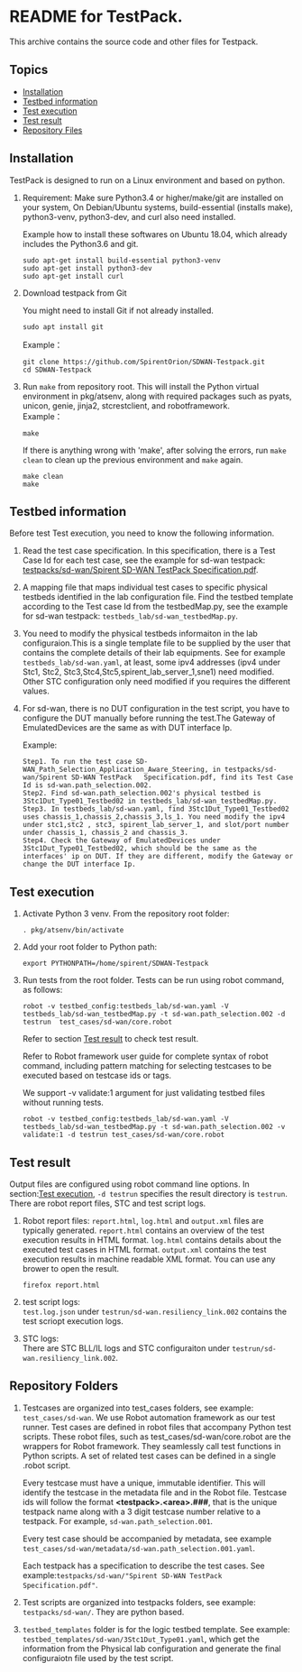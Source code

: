README for TestPack.
=====================

This archive contains the source code and other files for Testpack.

## Topics
- [Installation](https://github.com/SpirentOrion/SDWAN-Testpack#Installation)
- [Testbed information](https://github.com/SpirentOrion/SDWAN-Testpack#Testbed-information)
- [Test execution](https://github.com/SpirentOrion/SDWAN-Testpack#Test-execution)
- [Test result](https://github.com/SpirentOrion/SDWAN-Testpack#Test-result)
- [Repository Files](https://github.com/SpirentOrion/SDWAN-Testpack#Repository-Folders)

## Installation
TestPack is designed to run on a Linux environment and based on python.
1. Requirement: Make sure Python3.4 or higher/make/git are installed on your system, On Debian/Ubuntu systems, build-essential (installs make), python3-venv, python3-dev, and curl also need installed.  

    Example how to install these softwares on Ubuntu 18.04, which already includes the Python3.6 and git.
    ```
    sudo apt-get install build-essential python3-venv
    sudo apt-get install python3-dev
    sudo apt-get install curl
    ```
2. Download testpack from Git

    You might need to install Git if not already installed.
    ```
    sudo apt install git
    ```
    Example：
    ```
    git clone https://github.com/SpirentOrion/SDWAN-Testpack.git
    cd SDWAN-Testpack
    ```
3. Run `make` from repository root. This will install the Python virtual environment in pkg/atsenv, along with required packages such as pyats, unicon, genie, jinja2, stcrestclient, and robotframework.  
    Example：
    ```
    make  
    ```  

    If there is anything wrong with 'make', after solving the errors, run `make clean` to clean up the previous environment and `make` again.  
    ```
    make clean
    make
    ```

## Testbed information
Before test Test execution, you need to know the following information.
1. Read the test case specification. In this specification, there is a Test Case Id for each test case, see the example for sd-wan testpack: [testpacks/sd-wan/Spirent SD-WAN TestPack Specification.pdf](https://github.com/SpirentOrion/SDWAN-Testpack/blob/master/testpacks/sd-wan/Spirent%20SD-WAN%20TestPack%20Specification.pdf).
2. A mapping file that maps individual test cases to specific physical testbeds identified in the lab configuration file. Find the testbed template according to the Test case Id from the testbedMap.py, see the example for sd-wan testpack: `testbeds_lab/sd-wan_testbedMap.py`.
3. You need to modify the physical testbeds informaiton in the lab configuraion.This is a single template file to be supplied by the user that contains the complete details of their lab equipments. See for example `testbeds_lab/sd-wan.yaml`, at least, some ipv4 addresses (ipv4 under Stc1, Stc2, Stc3,Stc4,Stc5,spirent_lab_server_1,sne1) need modified. Other STC configuration only need modified if you requires the different values.
4. For sd-wan, there is no DUT configuration in the test script, you have to configure the DUT manually before running the test.The Gateway of EmulatedDevices are the same as with DUT interface Ip.

    Example:
    ```
    Step1. To run the test case SD-WAN_Path_Selection_Application_Aware_Steering, in testpacks/sd-wan/Spirent SD-WAN TestPack   Specification.pdf, find its Test Case Id is sd-wan.path_selection.002.
    Step2. Find sd-wan.path_selection.002's physical testbed is 3Stc1Dut_Type01_Testbed02 in testbeds_lab/sd-wan_testbedMap.py.
    Step3. In testbeds_lab/sd-wan.yaml, find 3Stc1Dut_Type01_Testbed02 uses chassis_1,chassis_2,chassis_3,ls_1. You need modify the ipv4  under stc1,stc2 , stc3, spirent_lab_server_1, and slot/port number under chassis_1, chassis_2 and chassis_3.
    Step4. Check the Gateway of EmulatedDevices under 3Stc1Dut_Type01_Testbed02, which should be the same as the interfaces' ip on DUT. If they are different, modify the Gateway or change the DUT interface Ip.
    ```

## Test execution
1. Activate Python 3 venv. From the repository root folder:
    ```
    . pkg/atsenv/bin/activate
    ```
2. Add your root folder to Python path:
    ```
    export PYTHONPATH=/home/spirent/SDWAN-Testpack
    ```

3. Run tests from the root folder. Tests can be run using robot command, as follows:
    ```
    robot -v testbed_config:testbeds_lab/sd-wan.yaml -V testbeds_lab/sd-wan_testbedMap.py -t sd-wan.path_selection.002 -d testrun  test_cases/sd-wan/core.robot
    ```  

    Refer to section [Test result](https://github.com/SpirentOrion/SDWAN-Testpack#Test-result) to check test result.

    Refer to Robot framework user guide for complete syntax of robot command, including pattern matching for selecting testcases to be executed based on testcase ids or tags.

    We support -v validate:1 argument for just validating testbed files without running tests.
    ```
    robot -v testbed_config:testbeds_lab/sd-wan.yaml -V testbeds_lab/sd-wan_testbedMap.py -t sd-wan.path_selection.002 -v validate:1 -d testrun test_cases/sd-wan/core.robot
    ```
## Test result
Output files are configured using robot command line options. In section:[Test execution](https://github.com/SpirentOrion/SDWAN-Testpack#Test-execution), `-d testrun` specifies the result directory is `testrun`. There are robot report files, STC and test script logs.
1. Robot report files: `report.html`, `log.html` and `output.xml` files are typically generated.
   `report.html` contains an overview of the test execution results in HTML format.
   `log.html` contains details about the executed test cases in HTML format.
   `output.xml` contains the test execution results in machine readable XML format.
   You can use any brower to open the result.
    ```
    firefox report.html
    ```

2. test script logs:  
   `test.log.json` under `testrun/sd-wan.resiliency_link.002` contains the test scriopt execution logs.  

3. STC logs:  
   There are STC BLL/IL logs and STC configuraiton under `testrun/sd-wan.resiliency_link.002`.  

## Repository Folders
1. Testcases are organized into test_cases folders, see example: `test_cases/sd-wan`.
We use Robot automation framework as our test runner. Test cases are defined in robot files that accompany Python test scripts. These robot files, such as test_cases/sd-wan/core.robot are the wrappers for Robot framework. They seamlessly call test functions in Python scripts. A set of related test cases can be defined in a single .robot script.  

    Every testcase must have a unique, immutable identifier. This will identify the testcase in the metadata file and in the Robot file. Testcase ids will follow the format **\<testpack>.\<area>.###**, that is the unique testpack name along with a 3 digit testcase number relative to a testpack. For example, `sd-wan.path_selection.001`.

    Every test case should be accompanied by metadata, see example `test_cases/sd-wan/metadata/sd-wan.path_selection.001.yaml`.

    Each testpack has a specification to describe the test cases. See example:`testpacks/sd-wan/"Spirent SD-WAN TestPack Specification.pdf"`.

2. Test scripts are organized into testpacks folders, see example: `testpacks/sd-wan/`. They are python based.

3. `testbed_templates` folder is for the logic testbed template. See example: `testbed_templates/sd-wan/3Stc1Dut_Type01.yaml`, which get the information from the Physical lab configuration and generate the final configuraiotn file used by the test script.
